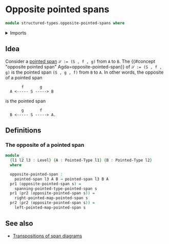 # Opposite pointed spans

```agda
module structured-types.opposite-pointed-spans where
```

<details><summary>Imports</summary>

```agda
open import foundation.dependent-pair-types
open import foundation.universe-levels

open import structured-types.pointed-spans
open import structured-types.pointed-types
```

</details>

## Idea

Consider a [pointed span](structured-types.pointed-spans.md) `𝒮 := (S , f , g)`
from `A` to `B`. The
{{#concept "opposite pointed span" Agda=opposite-pointed-span}} of
`𝒮 := (S , f , g)` is the pointed span `(S , g , f)` from `B` to `A`. In other
words, the opposite of a pointed span

```text
       f       g
  A <----- S -----> B
```

is the pointed span

```text
       g       f
  B <----- S -----> A.
```

## Definitions

### The opposite of a pointed span

```agda
module _
  {l1 l2 l3 : Level} {A : Pointed-Type l1} {B : Pointed-Type l2}
  where

  opposite-pointed-span :
    pointed-span l3 A B → pointed-span l3 B A
  pr1 (opposite-pointed-span s) =
    spanning-pointed-type-pointed-span s
  pr1 (pr2 (opposite-pointed-span s)) =
    right-pointed-map-pointed-span s
  pr2 (pr2 (opposite-pointed-span s)) =
    left-pointed-map-pointed-span s
```

## See also

- [Transpositions of span diagrams](foundation.transposition-span-diagrams.md)
